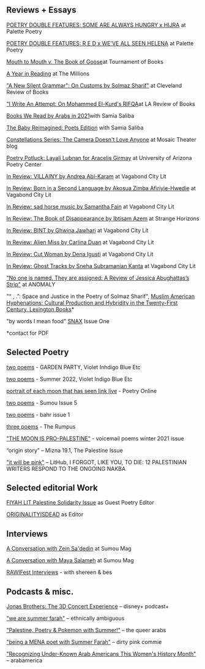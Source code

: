 ## Reviews + Essays
[POETRY DOUBLE FEATURES: SOME ARE ALWAYS HUNGRY x HIJRA](https://www.palettepoetry.com/2023/04/25/poetry-double-features-2/) at Palette Poetry 

[POETRY DOUBLE FEATURES: R E D x WE'VE ALL SEEN HELENA](https://www.palettepoetry.com/2023/03/23/poetry-double-features-1/) at Palette Poetry 

[Mouth to Mouth v. The Book of Goose](https://www.tournamentofbooks.com/2023/mouth-to-mouth-v-the-book-of-goose)at Tournament of Books

[A Year in Reading](https://themillions.com/2022/12/a-year-in-reading-summer-farah.html) at The Millions 

["A New Silent Grammar": On Customs by Solmaz Sharif"](https://www.clereviewofbooks.com/home/solmaz-sharif-customs-review) at Cleveland Review of Books

["I Write An Attempt: On Mohammed El-Kurd's RIFQA](https://lareviewofbooks.org/article/i-write-an-attempt-on-mohammed-el-kurds-rifqa/)at LA Review of Books

[Books We Read by Arabs in 2021](https://summabis.medium.com/books-we-read-by-arabs-in-2021-bc9db1dc837)with Samia Saliba

[The Baby Reimagined: Poets Edition](https://summabis.medium.com/the-baby-re-imagined-poets-edition-81760f544b7f) with Samia Saliba 

[Constellations Series: The Camera Doesn't Love Anyone](https://mosaictheater.org/blog/constellations-series-camera) at Mosaic Theater blog 

[Poetry Potluck: Layali Lubnan for Aracelis Girmay](https://poetry.arizona.edu/blog/poetry-potluck-9-layali-lubnan-aracelis-girmay) at University of Arizona Poetry Center

[In Review: VILLAINY by Andrea Abi-Karam](https://vagabondcitylit.com/2021/09/20/in-review-villainy-by-andrea-abi-karam/) at Vagabond City Lit

[In Review: Born in a Second Language by Akosua Zimba Afiriyie-Hwedie](https://vagabondcitylit.com/2021/07/19/in-review-born-in-a-second-language-by-akosua-zimba-afiriyie-hwedie/) at Vagabond City Lit

[In Review: sad horse music by Samantha Fain](https://vagabondcitylit.com/2021/06/21/in-review-sad-horse-music-by-samantha-fain/) at Vagabond City Lit 

[In Review: The Book of Disappearance by Ibtisam Azem](http://strangehorizons.com/non-fiction/reviews/the-book-of-disappearance-by-ibtisam-azem-translated-by-sinan-antoon/) at Strange Horizons

[In Review: BINT by Ghwina Jawhari](https://vagabondcitylit.com/2021/04/19/in-review-bint-by-ghina-jawhari/) at Vagabond City Lit

[In Review: Alien Miss by Carlina Duan](https://vagabondcitylit.com/2021/03/15/in-review-alien-miss-by-carlina-duan/) at Vagabond City Lit

[In Review: Cut Woman by Dena Igusti](https://vagabondcitylit.com/2020/12/14/in-review-cut-woman-by-dena-igusti/) at Vagabond City Lit 

[In Review: Ghost Tracks by Sneha Subramanian Kanta](https://vagabondcitylit.com/2021/02/15/in-review-ghost-tracks-by-sneha-subramanian-kanta/) at Vagabond City Lit

["No one is named. They are assigned: A Review of Jessica Abughattas’s Strip"](https://medium.com/anomalyblog/no-one-is-named-they-are-assigned-a-review-of-jessica-abughattas-strip-855a6016e12b) at ANOMALY

"“ , .”: Space and Justice in the Poetry of Solmaz Sharif", [Muslim American Hyphenations: Cultural Production and Hybridity in the Twenty-First Century, Lexington Books](https://rowman.com/ISBN/9781793641298/Muslim-American-Hyphenations-Cultural-Production-and-Hybridity-in-the-Twenty-first-Century)* 

"by words I mean food" [SNAX](https://snaxreport.com/) Issue One

*contact for PDF

## Selected Poetry
[two poems](https://violetindigoblueetc.com/summerf/) - GARDEN PARTY, Violet Inhdigo Blue Etc

[two poems](https://violetindigoblueetc.com/two-poems-summer-farah/) - Summer 2022, Violet Indigo Blue Etc

[portrait of each moon that has seen link live](https://www.poetry.onl/read/sum-fa) - Poetry Online 

[two poems](https://www.sumoumag.com/read/two-poems) - Sumou Issue 5 

[two poems](https://bahrmagazine.com/two-poems-summer-farah/) - bahr issue 1

[three poems](https://therumpus.net/2021/07/we-are-more-three-poems-by-summer-farah/) - The Rumpus  

["THE MOON IS PRO-PALESTINE"](https://voicemailpoems.org/2021/02/02/the-moon-is-pro-palestine/) - voicemail poems winter 2021 issue

“origin story” – Mizna 19.1, The Palestine Issue

["it will be pink"](https://lithub.com/poets-respond-to-the-anniversary-of-nakba/) – LitHub, I FORGOT, LIKE YOU, TO DIE: 12 PALESTINIAN WRITERS RESPOND TO THE ONGOING NAKBA

## Selected editorial Work
[FIYAH LIT Palestine Solidarity Issue](https://www.fiyahlitmag.com/the-palestine-solidarity-issue/) as Guest Poetry Editor 

[ORIGINALITYISDEAD](https://violetindigoblueetc.com/originalityisdead/) as Editor


## Interviews
[A Conversation with Zein Sa'dedin](https://www.sumoumag.com/read/what-does-a-country-mean-a-conversation-with-zein-sadedin) at Sumou Mag

[A Conversation with Maya Salameh](https://www.sumoumag.com/read/i-really-enjoy-writing-as-testaments-to-places-a-conversation-with-maya-salameh) at Sumou Mag

[RAWIFest Interviews](https://soundcloud.com/radiusarabamericanwriters/sets/rawifest-2021) - with shereen & bes


## Podcasts & misc.
[Jonas Brothers: The 3D Concert Experience](https://open.spotify.com/episode/53Z3M8GrjTwkavYXsrFaZX?si=WN44R1cYQQirXtBw0a8JHQ) – disney+ podcast+

["we are summer farah"](https://www.ethnicallyambiguouspod.com/podcasts/we-are-summer-farah.html) – ethnically ambiguous

["Palestine, Poetry & Pokemon with Summer!"](https://thequeerarabs.com/podcast/episode-49-palestine-poetry-pokemon-with-summer/) – the queer arabs

["being a MENA poet with Summer Farah"](https://play.google.com/music/m/Dsql4dmvctacrj5ba5dc3ilikxq?t=E3_Being_a_MENA_Poet_-_with_Summer_Farah-Dirty_Pinko_Commie) – dirty pink commie

["Recognizing Under-Known Arab Americans This Women's History Month"](https://www.arabamerica.com/recognizing-under-known-arab-americans-this-womens-history-month/) – arabamerica
